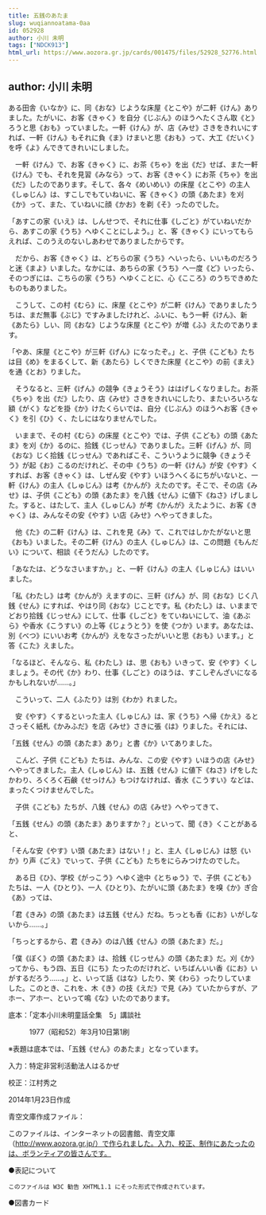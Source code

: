 ```yaml
---
title: 五銭のあたま
slug: wuqiannoatama-0aa
id: 052928
author: 小川 未明
tags: ["NDCK913"]
html_url: https://www.aozora.gr.jp/cards/001475/files/52928_52776.html
---
```


## author: 小川 未明

ある田舎《いなか》に、同《おな》じような床屋《とこや》が二軒《けん》ありました。たがいに、お客《きゃく》を自分《じぶん》のほうへたくさん取《と》ろうと思《おも》っていました。一軒《けん》が、店《みせ》さきをきれいにすれば、一軒《けん》もそれに負《ま》けまいと思《おも》って、大工《だいく》を呼《よ》んできてきれいにしました。

　一軒《けん》で、お客《きゃく》に、お茶《ちゃ》を出《だ》せば、また一軒《けん》でも、それを見習《みなら》って、お客《きゃく》にお茶《ちゃ》を出《だ》したのであります。そして、各々《めいめい》の床屋《とこや》の主人《しゅじん》は、すこしでもていねいに、客《きゃく》の頭《あたま》を刈《か》って、また、ていねいに顔《かお》を剃《そ》ったのでした。

「あすこの家《いえ》は、しんせつで、それに仕事《しごと》がていねいだから、あすこの家《うち》へゆくことにしよう。」と、客《きゃく》にいってもらえれば、このうえのないしあわせでありましたからです。

　だから、お客《きゃく》は、どちらの家《うち》へいったら、いいものだろうと迷《まよ》いました。なかには、あちらの家《うち》へ一度《ど》いったら、そのつぎには、こちらの家《うち》へゆくことに、心《こころ》のうちできめたものもありました。

　こうして、この村《むら》に、床屋《とこや》が二軒《けん》でありましたうちは、まだ無事《ぶじ》ですみましたけれど、ふいに、もう一軒《けん》、新《あたら》しい、同《おな》じような床屋《とこや》が増《ふ》えたのであります。

「やあ、床屋《とこや》が三軒《げん》になったぞ。」と、子供《こども》たちは目《め》をまるくして、新《あたら》しくできた床屋《とこや》の前《まえ》を通《とお》りました。

　そうなると、三軒《げん》の競争《きょうそう》ははげしくなりました。お茶《ちゃ》を出《だ》したり、店《みせ》さきをきれいにしたり、またいろいろな額《がく》などを掛《か》けたくらいでは、自分《じぶん》のほうへお客《きゃく》を引《ひ》く、たしにはなりませんでした。

　いままで、その村《むら》の床屋《とこや》では、子供《こども》の頭《あたま》を刈《か》るのに、拾銭《じっせん》でありました。三軒《げん》が、同《おな》じく拾銭《じっせん》であればこそ、こういうように競争《きょうそう》が起《お》こるのだけれど、その中《うち》の一軒《けん》が安《やす》くすれば、お客《きゃく》は、しぜん安《やす》いほうへくるにちがいないと、一軒《けん》の主人《しゅじん》は考《かんが》えたのです。そこで、その店《みせ》は、子供《こども》の頭《あたま》を八銭《せん》に値下《ねさ》げしました。すると、はたして、主人《しゅじん》が考《かんが》えたように、お客《きゃく》は、みんなその安《やす》い店《みせ》へやってきました。

　他《た》の二軒《けん》は、これを見《み》て、これではしかたがないと思《おも》いました。その二軒《けん》の主人《しゅじん》は、この問題《もんだい》について、相談《そうだん》したのです。

「あなたは、どうなさいますか。」と、一軒《けん》の主人《しゅじん》はいいました。

「私《わたし》は考《かんが》えますのに、三軒《げん》が、同《おな》じく八銭《せん》にすれば、やはり同《おな》じことです。私《わたし》は、いままでどおり拾銭《じっせん》にして、仕事《しごと》をていねいにして、油《あぶら》や香水《こうすい》の上等《じょうとう》を使《つか》います。あなたは、別《べつ》にいいお考《かんが》えをなさったがいいと思《おも》います。」と答《こた》えました。

「なるほど、そんなら、私《わたし》は、思《おも》いきって、安《やす》くしましょう。その代《か》わり、仕事《しごと》のほうは、すこしぞんざいになるかもしれないが……。」

　こういって、二人《ふたり》は別《わか》れました。

　安《やす》くするといった主人《しゅじん》は、家《うち》へ帰《かえ》るとさっそく紙札《かみふだ》を店《みせ》さきに張《は》りました。それには、

「五銭《せん》の頭《あたま》あり」と書《か》いてありました。

　こんど、子供《こども》たちは、みんな、この安《やす》いほうの店《みせ》へやってきました。主人《しゅじん》は、五銭《せん》に値下《ねさ》げをしたかわり、ろくろく石鹸《せっけん》もつけなければ、香水《こうすい》などは、まったくつけませんでした。

　子供《こども》たちが、八銭《せん》の店《みせ》へやってきて、

「五銭《せん》の頭《あたま》ありますか？」といって、聞《き》くことがあると、

「そんな安《やす》い頭《あたま》はない！」と、主人《しゅじん》は怒《いか》り声《ごえ》でいって、子供《こども》たちをにらみつけたのでした。

　ある日《ひ》、学校《がっこう》へゆく途中《とちゅう》で、子供《こども》たちは、一人《ひとり》、一人《ひとり》、たがいに頭《あたま》を嗅《か》ぎ合《あ》っては、

「君《きみ》の頭《あたま》は五銭《せん》だね。ちっとも香《にお》いがしないから……。」

「ちっとするから、君《きみ》のは八銭《せん》の頭《あたま》だ。」

「僕《ぼく》の頭《あたま》は、拾銭《じっせん》の頭《あたま》だ。刈《か》ってから、もう四、五日《にち》たったのだけれど、いちばんいい香《にお》いがするだろう……。」と、いって話《はな》したり、笑《わら》ったりしていました。このとき、これを、木《き》の技《えだ》で見《み》ていたからすが、アホー、アホー、といって鳴《な》いたのであります。













底本：「定本小川未明童話全集　5」講談社

　　　1977（昭和52）年3月10日第1刷

※表題は底本では、「五銭《せん》のあたま」となっています。

入力：特定非営利活動法人はるかぜ

校正：江村秀之

2014年1月23日作成

青空文庫作成ファイル：

このファイルは、インターネットの図書館、青空文庫（http://www.aozora.gr.jp/）で作られました。入力、校正、制作にあたったのは、ボランティアの皆さんです。











●表記について


	このファイルは W3C 勧告 XHTML1.1 にそった形式で作成されています。







●図書カード